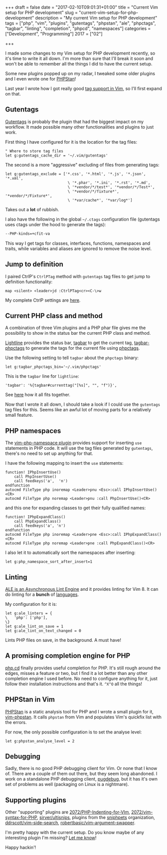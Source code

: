 +++
draft = false
date = "2017-02-10T09:01:31+01:00"
title = "Current Vim setup for PHP development"
slug = "current-vim-setup-for-php-development"
description = "My current Vim setup for PHP development"
tags = ["php", "vim", "plugins", "gutentags", "phpstan", "ale", "phpctags", "tagbar", "linting", "completion", "phpcd", "namespaces"]
categories = ["Development", "Programming"]
2017 = ["02"]

+++

I made some changes to my Vim setup for PHP development recently, so it's time to write it all down. I'm more than sure that I'll break it soon and won't be able to remember all the things I did to have the current setup.

Some new plugins popped up on my radar, I tweaked some older plugins and I even wrote one for [PHPStan](https://github.com/phpstan/phpstan)!

Last year I wrote how I got really good [tag support in Vim](https://robertbasic.com/blog/tags-for-php-in-vim/), so I'll first expand on that.

## Gutentags

[Gutentags](https://github.com/ludovicchabant/vim-gutentags) is probably the plugin that had the biggest impact on my workflow. It made possible many other functionalities and plugins to just work.

First thing I have configured for it is the location for the tag files:
``` vim
" Where to store tag files
let g:gutentags_cache_dir = '~/.vim/gutentags'
```

The second is a more "aggressive" excluding of files from generating tags:

``` vim
let g:gutentags_exclude = ['*.css', '*.html', '*.js', '*.json', '*.xml',
                            \ '*.phar', '*.ini', '*.rst', '*.md',
                            \ '*vendor/*/test*', '*vendor/*/Test*',
                            \ '*vendor/*/fixture*', '*vendor/*/Fixture*',
                            \ '*var/cache*', '*var/log*']
```

Takes out a **lot** of rubbish.

I also have the following in the global `~/.ctags` configuration file (gutentags uses ctags under the hood to generate the tags):

``` bash
--PHP-kinds=+cfit-va
```

This way I get tags for classes, interfaces, functions, namespaces and traits, while variables and aliases are ignored to remove the noise level.

## Jump to definition

I paired CtrlP's `CtrlPTag` method with `gutentags` tag files to get jump to definition functionality:

``` vim
map <silent> <leader>jd :CtrlPTag<cr><C-\>w
```

My complete CtrlP settings are [here](https://github.com/robertbasic/vimstuff/blob/1b3a2b9483df999efd50e794550fa6ed434ef323/.vimrc#L223-L239).

## Current PHP class and method

A combination of three Vim plugins and a PHP phar file gives me the possibility to show in the status bar the current PHP class and method.

[Lightline](https://github.com/itchyny/lightline.vim) provides the status bar, [tagbar](https://github.com/majutsushi/tagbar) to get the current tag, [tagbar-phpctags](https://github.com/vim-php/tagbar-phpctags.vim) to generate the tags for the current file using [phpctags](https://github.com/vim-php/phpctags).

Use the following setting to tell `tagbar` about the `phpctags` binary:

``` vim
let g:tagbar_phpctags_bin='~/.vim/phpctags'
```

This is the `tagbar` line for `lightline`:

``` vim
'tagbar': '%{tagbar#currenttag("[%s]", "", "f")}',
```

See [here](https://github.com/robertbasic/vimstuff/blob/1b3a2b9483df999efd50e794550fa6ed434ef323/.vimrc#L292-L307) how it all fits together.

Now that I wrote it all down, I should take a look if I could use the `gutentags` tag files for this. Seems like an awful lot of moving parts for a relatively small feature.

## PHP namespaces

The [vim-php-namespace plugin](https://github.com/arnaud-lb/vim-php-namespace) provides support for inserting `use` statements in PHP code. It will use the tag files generated by `gutentags`, there's no need to set up anything for that.

I have the following mapping to insert the `use` statements:

``` vim
function! IPhpInsertUse()
    call PhpInsertUse()
    call feedkeys('a',  'n')
endfunction
autocmd FileType php inoremap <Leader>pnu <Esc>:call IPhpInsertUse()<CR>
autocmd FileType php noremap <Leader>pnu :call PhpInsertUse()<CR>
```

and this one for expanding classes to get their fully qualified names:

``` vim
function! IPhpExpandClass()
    call PhpExpandClass()
    call feedkeys('a', 'n')
endfunction
autocmd FileType php inoremap <Leader>pne <Esc>:call IPhpExpandClass()<CR>
autocmd FileType php noremap <Leader>pne :call PhpExpandClass()<CR>
```

I also let it to automatically sort the namespaces after inserting:

``` vim
let g:php_namespace_sort_after_insert=1
```

## Linting

[ALE is an Asynchronous Lint Engine](https://github.com/w0rp/ale) and it provides linting for Vim 8. It can do linting for a **bunch** of [languages](https://github.com/w0rp/ale#1-supported-languages-and-tools).

My configuration for it is:

``` vim
let g:ale_linters = {
\   'php': ['php'],
\}
let g:ale_lint_on_save = 1
let g:ale_lint_on_text_changed = 0
```

Lints PHP files on save, in the background. A must have!

## A promising completion engine for PHP

[php.cd](https://github.com/php-vim/phpcd.vim) finally provides useful completion for PHP. It's still rough around the edges, misses a feature or two, but I find it a lot better than any other completion engine I used before. No need to configure anything for it, just follow their installation instructions and that's it. `^X^O` all the things!

## PHPStan in Vim

[PHPStan](https://github.com/phpstan/phpstan) is a static analysis tool for PHP and I wrote a small plugin for it, [vim-phpstan](https://github.com/phpstan/vim-phpstan). It calls `phpstan` from Vim and populates Vim's quickfix list with the errors.

For now, the only possible configuration is to set the analyse level:

``` vim
let g:phpstan_analyse_level = 2
```

## Debugging

Sadly, there is no good PHP debugging client for Vim. Or none that I know of. There are a couple of them out there, but they seem long abandoned. I work on a standalone PHP debugging client, [pugdebug](https://github.com/robertbasic/pugdebug), but it has it's own set of problems as well (packaging on Linux is a nightmare).

## Supporting plugins

Other "supporting" plugins are [2072/PHP-Indenting-for-VIm](https://github.com/2072/PHP-Indenting-for-VIm), [2072/vim-syntax-for-PHP](https://github.com/2072/vim-syntax-for-PHP), [sirver/ultisnips](https://github.com/SirVer/ultisnips), plugins from the [sniphpets](https://github.com/sniphpets) organization, [ddrscott/vim-side-search](https://github.com/ddrscott/vim-side-search), [robertbasic/vim-argument-swapper](https://github.com/robertbasic/vim-argument-swapper).

I'm pretty happy with the current setup. Do you know maybe of any interesting plugin I'm missing? [Let me know](https://twitter.com/robertbasic)!

Happy hackin'!
